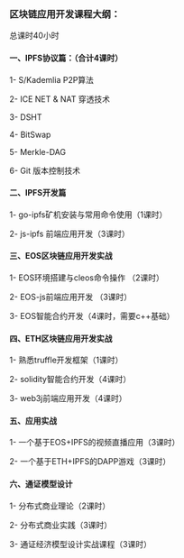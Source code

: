 ### 区块链应用开发课程大纲：
总课时40小时

#### 一、IPFS协议篇：（合计4课时）
1- S/Kademlia P2P算法

2- ICE NET & NAT 穿透技术

3- DSHT

4- BitSwap

5- Merkle-DAG

6- Git 版本控制技术

#### 二、IPFS开发篇
1- go-ipfs矿机安装与常用命令使用（1课时）

2- js-ipfs 前端应用开发（3课时）

#### 三、EOS区块链应用开发实战
1- EOS环境搭建与cleos命令操作 （2课时）

2- EOS-js前端应用开发 （3课时）

3- EOS智能合约开发（4课时，需要c++基础）

#### 四、ETH区块链应用开发实战
1- 熟悉truffle开发框架（1课时）

2- solidity智能合约开发（4课时）

3- web3j前端应用开发（4课时）

#### 五、应用实战
1- 一个基于EOS+IPFS的视频直播应用（3课时）

2- 一个基于ETH+IPFS的DAPP游戏（3课时）

#### 六、通证模型设计
1- 分布式商业理论（2课时）

2- 分布式商业实践（3课时）

3- 通证经济模型设计实战课程（3课时）
